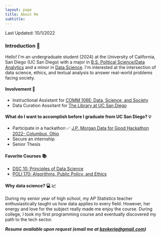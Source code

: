 ```yaml
---
layout: page
title: About Me
subtitle: 
---
```


Last Updated: 10/1/2022

### Introduction 👋

Hello! 
I'm an undergraduate student (2024) at the University of California, San Diego (UC San Diego) with a major in [B.S. Political Science/Data Analytics](https://polisci.ucsd.edu/undergrad/major-and-minor-requirements/data_analytics.html) and a minor in [Data Science](https://datascience.ucsd.edu/academics/undergraduate/minor-requirements/).
I'm interested at the intersection of data science, ethics, and textual analysis to answer real-world problems facing society.


#### Involvement 👥

  - Instructional Assistant for [COMM 106E: Data, Science, and Society](https://stuartgeiger.com/teaching/COMM-106E-data-science-society-f22/)
  - Data Curation Asssitant for [The Library at UC San Diego ](https://library.ucsd.edu/research-and-collections/research-data/index.html)

#### What do I want to accomplish before I graduate from UC San Diego? 💡

  - Participate in a hackathon ✅ [J.P. Morgan Data for Good Hackathon 2022- Columbus, Ohio](https://www.linkedin.com/posts/baraa-zekeria_dataforgood-hackathon-activity-6987811025899188224-mxQR?utm_source=share&utm_medium=member_desktop)
  - Secure an internship 
  - Senior Thesis

#### Favorite Courses 📚

  - [DSC 10: Principles of Data Science](https://eldridgejm.github.io/dsc10-2021-su/)
  - [POLI 170: Algorithms, Public Policy, and Ethics](http://courses.ucsd.edu/syllabi/FA21/55494.pdf)

#### Why data science? 💻 📈
During my senior year of high school, my AP Statistics teacher enthusiastically taught us how data applies to every field. However, her energy and love for the subject really made me enjoy the course. During college, I took my first programming course and eventually discovered my path to the tech sector.

_**Resume available upon request (email me at [bzekeria@gmail.com](mailto:bzekeria@gmail.com))**_
